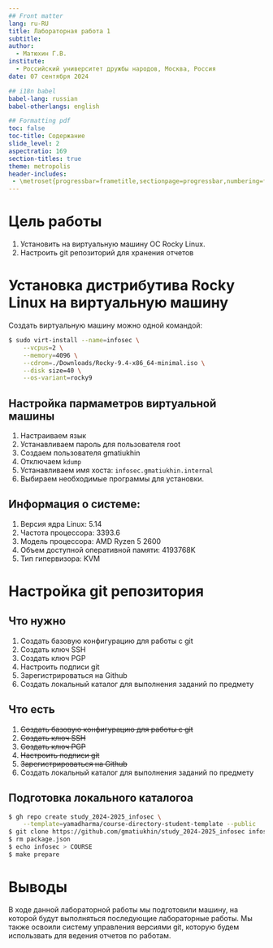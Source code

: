 ```yaml
---
## Front matter
lang: ru-RU
title: Лабораторная работа 1
subtitle: 
author:
  - Матюхин Г.В.
institute:
  - Российский университет дружбы народов, Москва, Россия
date: 07 сентября 2024

## i18n babel
babel-lang: russian
babel-otherlangs: english

## Formatting pdf
toc: false
toc-title: Содержание
slide_level: 2
aspectratio: 169
section-titles: true
theme: metropolis
header-includes:
 - \metroset{progressbar=frametitle,sectionpage=progressbar,numbering=fraction}
---
```


# Цель работы

1. Установить на виртуальную машину ОС Rocky Linux.
2. Настроить git репозиторий для хранения отчетов

# Установка дистрибутива Rocky Linux на виртуальную машину

Создать виртуальную машину можно одной командой:

```bash
$ sudo virt-install --name=infosec \
    --vcpus=2 \
    --memory=4096 \
    --cdrom=./Downloads/Rocky-9.4-x86_64-minimal.iso \
    --disk size=40 \
    --os-variant=rocky9
```

## Настройка пармаметров виртуальной машины

1. Настраиваем язык
1. Устанавливаем пароль для пользователя root
1. Создаем пользователя gmatiukhin
1. Отключаем `kdump`
1. Устанавливаем имя хоста: `infosec.gmatiukhin.internal`
1. Выбираем необходимые программы для установки.


## Информация о системе:

1. Версия ядра Linux: 5.14
1. Частота процессора: 3393.6
1. Модель процессора: AMD Ryzen 5 2600
1. Объем доступной оперативной памяти: 4193768K
1. Тип гипервизора: KVM

# Настройка git репозитория

## Что нужно

1. Создать базовую конфигурацию для работы с git
1. Создать ключ SSH
1. Создать ключ PGP
1. Настроить подписи git
1. Зарегистрироваться на Github
1. Создать локальный каталог для выполнения заданий по предмету

## Что есть

1. ~~Создать базовую конфигурацию для работы с git~~
1. ~~Создать ключ SSH~~
1. ~~Создать ключ PGP~~
1. ~~Настроить подписи git~~
1. ~~Зарегистрироваться на Github~~
1. Создать локальный каталог для выполнения заданий по предмету

## Подготовка локального каталогоа

```bash
$ gh repo create study_2024-2025_infosec \
    --template=yamadharma/course-directory-student-template --public
$ git clone https://github.com/gmatiukhin/study_2024-2025_infosec infosec
$ rm package.json
$ echo infosec > COURSE
$ make prepare
```

# Выводы

В ходе данной лабораторной работы мы подготовили машину,
на которой будут выполняться последующие лабораторные работы.
Мы также освоили систему управления версиями git,
которую будем использвать для ведения отчетов по работам.
